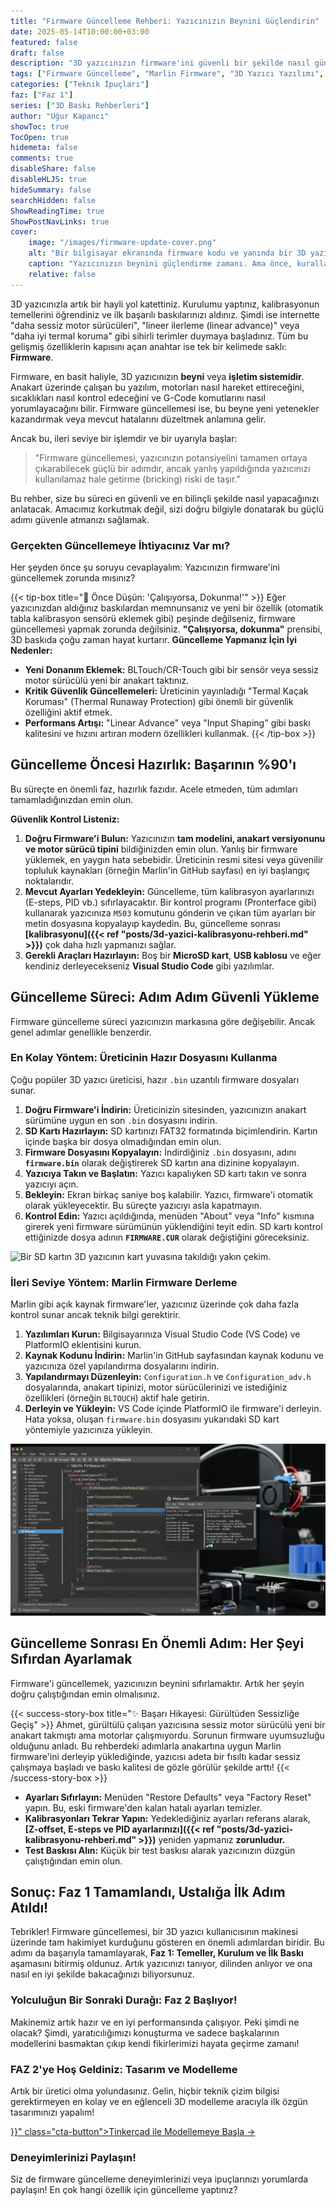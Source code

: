 ```yaml
---
title: "Firmware Güncelleme Rehberi: Yazıcınızın Beynini Güçlendirin"
date: 2025-05-14T10:00:00+03:00
featured: false
draft: false
description: "3D yazıcınızın firmware'ini güvenli bir şekilde nasıl güncelleyeceğinizi öğrenin. Marlin veya Klipper güncellemesi yapmadan önce bilmeniz gerekenler, hazırlık adımları ve güncelleme sonrası kontroller."
tags: ["Firmware Güncelleme", "Marlin Firmware", "3D Yazıcı Yazılımı", "Sorun Giderme", "Teknik İpuçları", "Anakart", "Yazıcı Performansı", "Güvenli Güncelleme", "Faz 1"]
categories: ["Teknik İpuçları"]
faz: ["Faz 1"]
series: ["3D Baskı Rehberleri"]
author: "Uğur Kapancı"
showToc: true
TocOpen: true
hidemeta: false
comments: true
disableShare: false
disableHLJS: true
hideSummary: false
searchHidden: false
ShowReadingTime: true
ShowPostNavLinks: true
cover:
    image: "/images/firmware-update-cover.png"
    alt: "Bir bilgisayar ekranında firmware kodu ve yanında bir 3D yazıcı anakartı"
    caption: "Yazıcınızın beynini güçlendirme zamanı. Ama önce, kuralları öğrenelim."
    relative: false
---
```


3D yazıcınızla artık bir hayli yol katettiniz. Kurulumu yaptınız, kalibrasyonun temellerini öğrendiniz ve ilk başarılı baskılarınızı aldınız. Şimdi ise internette "daha sessiz motor sürücüleri", "lineer ilerleme (linear advance)" veya "daha iyi termal koruma" gibi sihirli terimler duymaya başladınız. Tüm bu gelişmiş özelliklerin kapısını açan anahtar ise tek bir kelimede saklı: **Firmware**.

Firmware, en basit haliyle, 3D yazıcınızın **beyni** veya **işletim sistemidir**. Anakart üzerinde çalışan bu yazılım, motorları nasıl hareket ettireceğini, sıcaklıkları nasıl kontrol edeceğini ve G-Code komutlarını nasıl yorumlayacağını bilir. Firmware güncellemesi ise, bu beyne yeni yetenekler kazandırmak veya mevcut hatalarını düzeltmek anlamına gelir.

Ancak bu, ileri seviye bir işlemdir ve bir uyarıyla başlar:

> "Firmware güncellemesi, yazıcınızın potansiyelini tamamen ortaya çıkarabilecek güçlü bir adımdır, ancak yanlış yapıldığında yazıcınızı kullanılamaz hale getirme (bricking) riski de taşır."

Bu rehber, size bu süreci en güvenli ve en bilinçli şekilde nasıl yapacağınızı anlatacak. Amacımız korkutmak değil, sizi doğru bilgiyle donatarak bu güçlü adımı güvenle atmanızı sağlamak.

### Gerçekten Güncellemeye İhtiyacınız Var mı?

Her şeyden önce şu soruyu cevaplayalım: Yazıcınızın firmware'ini güncellemek zorunda mısınız?

{{< tip-box title="🤔 Önce Düşün: 'Çalışıyorsa, Dokunma!'" >}}
Eğer yazıcınızdan aldığınız baskılardan memnunsanız ve yeni bir özellik (otomatik tabla kalibrasyon sensörü eklemek gibi) peşinde değilseniz, firmware güncellemesi yapmak zorunda değilsiniz. **"Çalışıyorsa, dokunma"** prensibi, 3D baskıda çoğu zaman hayat kurtarır.
**Güncelleme Yapmanız İçin İyi Nedenler:**
* **Yeni Donanım Eklemek:** BLTouch/CR-Touch gibi bir sensör veya sessiz motor sürücülü yeni bir anakart taktınız.
* **Kritik Güvenlik Güncellemeleri:** Üreticinin yayınladığı "Termal Kaçak Koruması" (Thermal Runaway Protection) gibi önemli bir güvenlik özelliğini aktif etmek.
* **Performans Artışı:** "Linear Advance" veya "Input Shaping" gibi baskı kalitesini ve hızını artıran modern özellikleri kullanmak.
{{< /tip-box >}}

## Güncelleme Öncesi Hazırlık: Başarının %90'ı

Bu süreçte en önemli faz, hazırlık fazıdır. Acele etmeden, tüm adımları tamamladığınızdan emin olun.

**Güvenlik Kontrol Listeniz:**
1.  **Doğru Firmware'i Bulun:** Yazıcınızın **tam modelini, anakart versiyonunu ve motor sürücü tipini** bildiğinizden emin olun. Yanlış bir firmware yüklemek, en yaygın hata sebebidir. Üreticinin resmi sitesi veya güvenilir topluluk kaynakları (örneğin Marlin'in GitHub sayfası) en iyi başlangıç noktalarıdır.
2.  **Mevcut Ayarları Yedekleyin:** Güncelleme, tüm kalibrasyon ayarlarınızı (E-steps, PID vb.) sıfırlayacaktır. Bir kontrol programı (Pronterface gibi) kullanarak yazıcınıza `M503` komutunu gönderin ve çıkan tüm ayarları bir metin dosyasına kopyalayıp kaydedin. Bu, güncelleme sonrası **[kalibrasyonu]({{< ref "posts/3d-yazici-kalibrasyonu-rehberi.md" >}})** çok daha hızlı yapmanızı sağlar.
3.  **Gerekli Araçları Hazırlayın:** Boş bir **MicroSD kart**, **USB kablosu** ve eğer kendiniz derleyecekseniz **Visual Studio Code** gibi yazılımlar.

## Güncelleme Süreci: Adım Adım Güvenli Yükleme

Firmware güncelleme süreci yazıcınızın markasına göre değişebilir. Ancak genel adımlar genellikle benzerdir.

### En Kolay Yöntem: Üreticinin Hazır Dosyasını Kullanma

Çoğu popüler 3D yazıcı üreticisi, hazır `.bin` uzantılı firmware dosyaları sunar.

1.  **Doğru Firmware'i İndirin:** Üreticinizin sitesinden, yazıcınızın anakart sürümüne uygun en son `.bin` dosyasını indirin.
2.  **SD Kartı Hazırlayın:** SD kartınızı FAT32 formatında biçimlendirin. Kartın içinde başka bir dosya olmadığından emin olun.
3.  **Firmware Dosyasını Kopyalayın:** İndirdiğiniz `.bin` dosyasını, adını **`firmware.bin`** olarak değiştirerek SD kartın ana dizinine kopyalayın.
4.  **Yazıcıya Takın ve Başlatın:** Yazıcı kapalıyken SD kartı takın ve sonra yazıcıyı açın.
5.  **Bekleyin:** Ekran birkaç saniye boş kalabilir. Yazıcı, firmware'i otomatik olarak yükleyecektir. Bu süreçte yazıcıyı asla kapatmayın.
6.  **Kontrol Edin:** Yazıcı açıldığında, menüden "About" veya "Info" kısmına girerek yeni firmware sürümünün yüklendiğini teyit edin. SD kartı kontrol ettiğinizde dosya adının **`FIRMWARE.CUR`** olarak değiştiğini göreceksiniz.

![Bir SD kartın 3D yazıcının kart yuvasına takıldığı yakın çekim.](/images/firmware-sd-card.png "SD Kart ile Firmware Güncelleme")

### İleri Seviye Yöntem: Marlin Firmware Derleme

Marlin gibi açık kaynak firmware'ler, yazıcınız üzerinde çok daha fazla kontrol sunar ancak teknik bilgi gerektirir.

1.  **Yazılımları Kurun:** Bilgisayarınıza Visual Studio Code (VS Code) ve PlatformIO eklentisini kurun.
2.  **Kaynak Kodunu İndirin:** Marlin'in GitHub sayfasından kaynak kodunu ve yazıcınıza özel yapılandırma dosyalarını indirin.
3.  **Yapılandırmayı Düzenleyin:** `Configuration.h` ve `Configuration_adv.h` dosyalarında, anakart tipinizi, motor sürücülerinizi ve istediğiniz özellikleri (örneğin `BLTOUCH`) aktif hale getirin.
4.  **Derleyin ve Yükleyin:** VS Code içinde PlatformIO ile firmware'i derleyin. Hata yoksa, oluşan `firmware.bin` dosyasını yukarıdaki SD kart yöntemiyle yazıcınıza yükleyin.

![Bir bilgisayar ekranında Visual Studio Code'da Marlin firmware kodları ve PlatformIO arayüzü.](/images/firmware-marlin.png "Marlin Firmware Derleme Ekranı")

## Güncelleme Sonrası En Önemli Adım: Her Şeyi Sıfırdan Ayarlamak

Firmware'i güncellemek, yazıcınızın beynini sıfırlamaktır. Artık her şeyin doğru çalıştığından emin olmalısınız.

{{< success-story-box title="✨ Başarı Hikayesi: Gürültüden Sessizliğe Geçiş" >}}
Ahmet, gürültülü çalışan yazıcısına sessiz motor sürücülü yeni bir anakart takmıştı ama motorlar çalışmıyordu. Sorunun firmware uyumsuzluğu olduğunu anladı. Bu rehberdeki adımlarla anakartına uygun Marlin firmware'ini derleyip yüklediğinde, yazıcısı adeta bir fısıltı kadar sessiz çalışmaya başladı ve baskı kalitesi de gözle görülür şekilde arttı!
{{< /success-story-box >}}

* **Ayarları Sıfırlayın:** Menüden "Restore Defaults" veya "Factory Reset" yapın. Bu, eski firmware'den kalan hatalı ayarları temizler.
* **Kalibrasyonları Tekrar Yapın:** Yedeklediğiniz ayarları referans alarak, **[Z-offset, E-steps ve PID ayarlarınızı]({{< ref "posts/3d-yazici-kalibrasyonu-rehberi.md" >}})** yeniden yapmanız **zorunludur.**
* **Test Baskısı Alın:** Küçük bir test baskısı alarak yazıcınızın düzgün çalıştığından emin olun.

## Sonuç: Faz 1 Tamamlandı, Ustalığa İlk Adım Atıldı!

Tebrikler! Firmware güncellemesi, bir 3D yazıcı kullanıcısının makinesi üzerinde tam hakimiyet kurduğunu gösteren en önemli adımlardan biridir. Bu adımı da başarıyla tamamlayarak, **Faz 1: Temeller, Kurulum ve İlk Baskı** aşamasını bitirmiş oldunuz. Artık yazıcınızı tanıyor, dilinden anlıyor ve ona nasıl en iyi şekilde bakacağınızı biliyorsunuz.

### Yolculuğun Bir Sonraki Durağı: Faz 2 Başlıyor!

Makinemiz artık hazır ve en iyi performansında çalışıyor. Peki şimdi ne olacak? Şimdi, yaratıcılığımızı konuşturma ve sadece başkalarının modellerini basmaktan çıkıp kendi fikirlerimizi hayata geçirme zamanı!

<div class="post-cta-box">
<h3>FAZ 2'ye Hoş Geldiniz: Tasarım ve Modelleme</h3>
<p>Artık bir üretici olma yolundasınız. Gelin, hiçbir teknik çizim bilgisi gerektirmeyen en kolay ve en eğlenceli 3D modelleme aracıyla ilk özgün tasarımınızı yapalım!</p>
<a href="{{< ref "posts/tinkercad-baslangic-rehberi.md" >}}" class="cta-button">Tinkercad ile Modellemeye Başla →</a>
</div>

### Deneyimlerinizi Paylaşın!
Siz de firmware güncelleme deneyimlerinizi veya ipuçlarınızı yorumlarda paylaşın! En çok hangi özellik için güncelleme yaptınız?